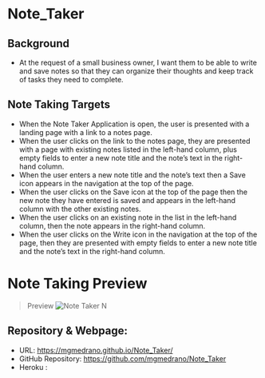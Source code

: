 # Note_Taker

## Background
- At the request of a small business owner, I want them to be able to write and save notes so that they can organize their thoughts and keep track of tasks they need to complete. 

## Note Taking Targets
- When the Note Taker Application is open, the user is presented with a landing page with a link to a notes page.
- When the user clicks on the link to the notes page, they are presented with a page with existing notes listed in the left-hand column, plus empty fields to enter a new note title and the note’s text in the right-hand column.
- When the user enters a new note title and the note’s text
then a Save icon appears in the navigation at the top of the page.
- When the user clicks on the Save icon at the top of the page then the new note they have entered is saved and appears in the left-hand column with the other existing notes.
- When the user clicks on an existing note in the list in the left-hand column, then the note appears in the right-hand column.
- When the user clicks on the Write icon in the navigation at the top of the page, then they are presented with empty fields to enter a new note title and the note’s text in the right-hand column.

# Note Taking Preview 
> Preview ![Note Taker](Assets/Work_Day_Scheduler_Prev.png) N 

## Repository & Webpage:
- URL: https://mgmedrano.github.io/Note_Taker/
- GitHub Repository: https://github.com/mgmedrano/Note_Taker
- Heroku :